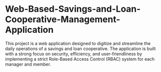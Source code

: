# Web-Based-Savings-and-Loan-Cooperative-Management-Application
This project is a web application designed to digitize and streamline the daily operations of a savings and loan cooperative. The application is built with a strong focus on security, efficiency, and user-friendliness by implementing a strict Role-Based Access Control (RBAC) system for each manager and member.

